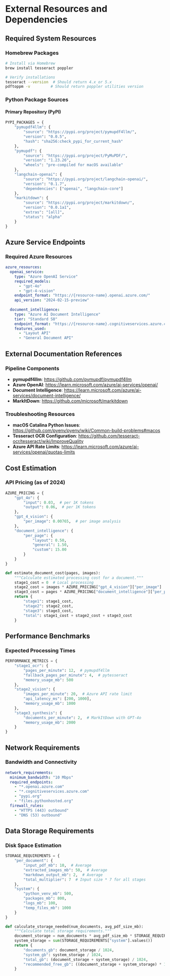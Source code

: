 # External Resources and Dependencies

## Required System Resources

### Homebrew Packages
```bash
# Install via Homebrew
brew install tesseract poppler

# Verify installations
tesseract --version  # Should return 4.x or 5.x
pdftoppm -v         # Should return poppler utilities version
```

### Python Package Sources

#### Primary Repository (PyPI)
```python
PYPI_PACKAGES = {
    "pymupdf4llm": {
        "source": "https://pypi.org/project/pymupdf4llm/",
        "version": "0.0.5",
        "hash": "sha256:check_pypi_for_current_hash"
    },
    "pymupdf": {
        "source": "https://pypi.org/project/PyMuPDF/",
        "version": "1.23.26",
        "wheels": "pre-compiled for macOS available"
    },
    "langchain-openai": {
        "source": "https://pypi.org/project/langchain-openai/",
        "version": "0.1.7",
        "dependencies": ["openai", "langchain-core"]
    },
    "markitdown": {
        "source": "https://pypi.org/project/markitdown/",
        "version": "0.0.1a1",
        "extras": "[all]",
        "status": "alpha"
    }
}
```

## Azure Service Endpoints

### Required Azure Resources
```yaml
azure_resources:
  openai_service:
    type: "Azure OpenAI Service"
    required_models:
      - "gpt-4o"
      - "gpt-4-vision"
    endpoint_format: "https://{resource-name}.openai.azure.com/"
    api_version: "2024-02-15-preview"
    
  document_intelligence:
    type: "Azure AI Document Intelligence"
    tier: "Standard S0"
    endpoint_format: "https://{resource-name}.cognitiveservices.azure.com/"
    features_used:
      - "Layout API"
      - "General Document API"
```

## External Documentation References

### Pipeline Components
- **pymupdf4llm**: https://github.com/pymupdf/pymupdf4llm
- **Azure OpenAI**: https://learn.microsoft.com/azure/ai-services/openai/
- **Document Intelligence**: https://learn.microsoft.com/azure/ai-services/document-intelligence/
- **MarkItDown**: https://github.com/microsoft/markitdown

### Troubleshooting Resources
- **macOS Catalina Python Issues**: https://github.com/pyenv/pyenv/wiki/Common-build-problems#macos
- **Tesseract OCR Configuration**: https://github.com/tesseract-ocr/tesseract/wiki/ImproveQuality
- **Azure API Rate Limits**: https://learn.microsoft.com/azure/ai-services/openai/quotas-limits

## Cost Estimation

### API Pricing (as of 2024)
```python
AZURE_PRICING = {
    "gpt_4o": {
        "input": 0.03,  # per 1K tokens
        "output": 0.06,  # per 1K tokens
    },
    "gpt_4_vision": {
        "per_image": 0.00765,  # per image analysis
    },
    "document_intelligence": {
        "per_page": {
            "layout": 0.50,
            "general": 1.50,
            "custom": 15.00
        }
    }
}

def estimate_document_cost(pages, images):
    """Calculate estimated processing cost for a document."""
    stage1_cost = 0  # Local processing
    stage2_cost = images * AZURE_PRICING["gpt_4_vision"]["per_image"]
    stage3_cost = pages * AZURE_PRICING["document_intelligence"]["per_page"]["layout"]
    return {
        "stage1": stage1_cost,
        "stage2": stage2_cost,
        "stage3": stage3_cost,
        "total": stage1_cost + stage2_cost + stage3_cost
    }
```

## Performance Benchmarks

### Expected Processing Times
```python
PERFORMANCE_METRICS = {
    "stage1_ocr": {
        "pages_per_minute": 12,  # pymupdf4llm
        "fallback_pages_per_minute": 4,  # pytesseract
        "memory_usage_mb": 500
    },
    "stage2_vision": {
        "images_per_minute": 20,  # Azure API rate limit
        "api_latency_ms": [200, 1000],
        "memory_usage_mb": 1000
    },
    "stage3_synthesis": {
        "documents_per_minute": 2,  # MarkItDown with GPT-4o
        "memory_usage_mb": 2000
    }
}
```

## Network Requirements

### Bandwidth and Connectivity
```yaml
network_requirements:
  minimum_bandwidth: "10 Mbps"
  required_endpoints:
    - "*.openai.azure.com"
    - "*.cognitiveservices.azure.com"
    - "pypi.org"
    - "files.pythonhosted.org"
  firewall_rules:
    - "HTTPS (443) outbound"
    - "DNS (53) outbound"
```

## Data Storage Requirements

### Disk Space Estimation
```python
STORAGE_REQUIREMENTS = {
    "per_document": {
        "input_pdf_mb": 10,  # Average
        "extracted_images_mb": 50,  # Average
        "markdown_output_mb": 2,  # Average
        "total_multiplier": 7  # Input size * 7 for all stages
    },
    "system": {
        "python_venv_mb": 500,
        "packages_mb": 800,
        "logs_mb": 100,
        "temp_files_mb": 1000
    }
}

def calculate_storage_needed(num_documents, avg_pdf_size_mb):
    """Calculate total storage requirements."""
    document_storage = num_documents * avg_pdf_size_mb * STORAGE_REQUIREMENTS["per_document"]["total_multiplier"]
    system_storage = sum(STORAGE_REQUIREMENTS["system"].values())
    return {
        "documents_gb": document_storage / 1024,
        "system_gb": system_storage / 1024,
        "total_gb": (document_storage + system_storage) / 1024,
        "recommended_free_gb": ((document_storage + system_storage) * 1.5) / 1024
    }
```